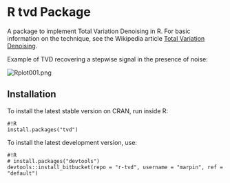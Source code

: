 # R tvd Package #

A package to implement Total Variation Denoising in R.  For basic information on the technique, see the Wikipedia article [Total Variation Denoising](http://en.wikipedia.org/wiki/Total_variation_denoising).

Example of TVD recovering a stepwise signal in the presence of noise:

![Rplot001.png](https://bitbucket.org/repo/KGr749/images/3519791641-Rplot001.png)

## Installation ##

To install the latest stable version on CRAN, run inside R:
```
#!R
install.packages("tvd")
```

To install the latest development version, use:

```
#!R
# install.packages("devtools")
devtools::install_bitbucket(repo = "r-tvd", username = "marpin", ref = "default")
```